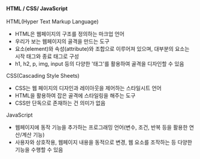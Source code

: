 #### HTML / CSS/ JavaScript
HTML(Hyper Text Markup Language)
- HTML은 웹페이지의 구조를 정의하는 마크업 언어
- 우리가 보는 웹페이지의 골격을 만드는 도구
- 요소(element)와 속성(attribute)와 조합으로 이루어져 있으며, 대부분의 요소는 시작 태그와 종료 태그로 구성
- h1, h2, p, img, input 등의 다양한 '태그'를 활용하여 골격을 디자인할 수 있음

CSS(Cascading Style Sheets)
- CSS는 웹 페이지의 디자인과 레이아웃을 제어하는 스타일시트 언어
- HTML을 활용하여 잡은 골격에 스타일링을 해주는 도구
- CSS만 단독으로 존재하는 건 의미가 없음

JavaScript
- 웹페이지에 동작 기능을 추가하는 프로그래밍 언어(변수, 조건, 반복 등을 활용한 연산/계산 기능)
- 사용자와 상호작용, 웹페이지 내용을 동적으로 변경, 웹 요소를 조작하는 등 다양한 기능을 수행할 수 있음

